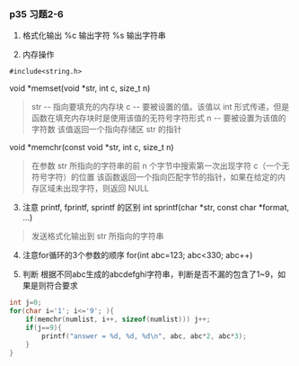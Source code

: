 ### p35 习题2-6

1. 格式化输出
%c 输出字符
%s 输出字符串

2. 内存操作
```
#include<string.h>
```
void *memset(void *str, int c, size_t n)
>str -- 指向要填充的内存块
>c -- 要被设置的值。该值以 int 形式传递，但是函数在填充内存块时是使用该值的无符号字符形式
>n -- 要被设置为该值的字符数
>该值返回一个指向存储区 str 的指针

void *memchr(const void *str, int c, size_t n)
>在参数 str 所指向的字符串的前 n 个字节中搜索第一次出现字符 c（一个无符号字符）的位置
>该函数返回一个指向匹配字节的指针，如果在给定的内存区域未出现字符，则返回 NULL

3. 注意 printf, fprintf, sprintf 的区别
int sprintf(char *str, const char *format, ...) 
>发送格式化输出到 str 所指向的字符串

4. 注意for循环的3个参数的顺序
for(int abc=123; abc<330; abc++)

5. 判断
根据不同abc生成的abcdefghi字符串，判断是否不漏的包含了1~9，如果是则符合要求
```C
int j=0;
for(char i='1'; i<='9'; ){
    if(memchr(numlist, i++, sizeof(numlist))) j++;
    if(j==9){
        printf("answer = %d, %d, %d\n", abc, abc*2, abc*3);
    }
}
```




